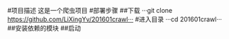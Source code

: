 #项目描述
这是一个爬虫项目
#部署步骤
##下载
···git clone https://github.com/LiXingYv/201601crawl···
#进入目录
···cd 201601crawl···
##安装依赖的模块
##启动
